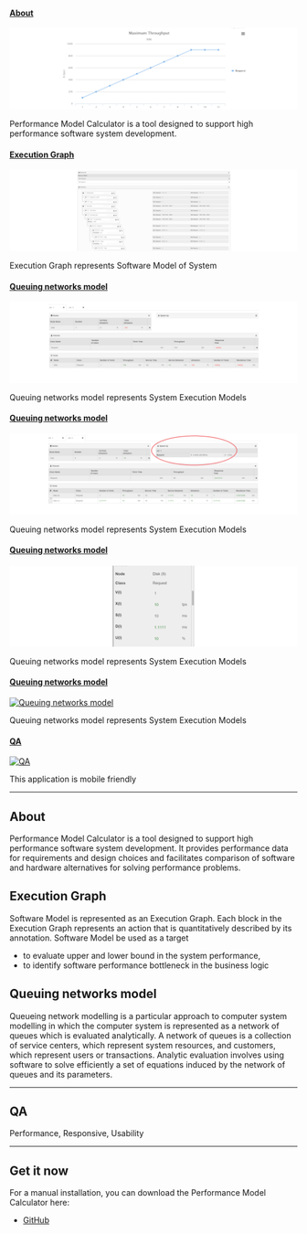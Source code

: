 #### [About][pmc]

[![About](images/screen4.png)][pmc]

Performance Model Calculator is a tool designed to support high performance software system development.

#### [Execution Graph][pmc]

[![Execution Graph](images/screen1.png)][pmc]

Execution Graph represents Software Model of System

#### [Queuing networks model][pmc]

[![Queuing networks model](images/screen2.png)][pmc]

Queuing networks model represents System Execution Models

#### [Queuing networks model][pmc]

[![Queuing networks model](images/screen3.png)][pmc]

Queuing networks model represents System Execution Models

#### [Queuing networks model][pmc]

[![Queuing networks model](images/screen5.png)][pmc]

Queuing networks model represents System Execution Models

#### [Queuing networks model][pmc]

[![Queuing networks model](images/screen6.png)][pmc]

Queuing networks model represents System Execution Models


#### [QA][pmc]

[![QA](images/screen7.png)][pmc]

This application is mobile friendly


[pmc]: https://github.com/myunusov/pm/

---

## About

Performance Model Calculator is a tool designed to support high performance software system development.
It provides performance data for requirements and design choices and facilitates comparison of software and hardware alternatives for solving performance problems.

## Execution Graph

Software Model is represented as an Execution Graph. Each block in the Execution Graph represents an action that is
quantitatively described by its annotation.
Software Model be used as a target 
 - to evaluate upper and lower bound in the system performance,
 - to identify software performance bottleneck in the business logic  

## Queuing networks model

Queueing network modelling is a particular approach to computer system modelling in which the computer system 
is represented as a network of queues which is evaluated analytically.
A network of queues is a collection of service centers, which represent system resources, 
and customers, which represent users or transactions.
Analytic evaluation involves using software to solve efficiently a
set of equations induced by the network of queues and its parameters. 

---

## QA

Performance, Responsive, Usability

---

## Get it now

For a manual installation, you can download the Performance Model Calculator here:

* [GitHub](https://github.com/myunusov/pm)
